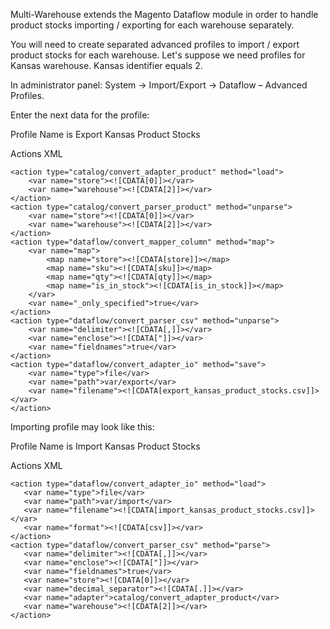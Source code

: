 Multi-Warehouse extends the Magento Dataflow module in order to handle product stocks importing / exporting for each warehouse separately.

You will need to create separated advanced profiles to import / export product stocks for each warehouse. Let's suppose we need profiles for Kansas warehouse. Kansas identifier equals 2.

In administrator panel: System -> Import/Export -> Dataflow – Advanced Profiles.

Enter the next data for the profile:

Profile Name is Export Kansas Product Stocks

Actions XML

    <action type="catalog/convert_adapter_product" method="load">
        <var name="store"><![CDATA[0]]></var>
        <var name="warehouse"><![CDATA[2]]></var>
    </action>
    <action type="catalog/convert_parser_product" method="unparse">
        <var name="store"><![CDATA[0]]></var>
        <var name="warehouse"><![CDATA[2]]></var>
    </action>
    <action type="dataflow/convert_mapper_column" method="map">
        <var name="map">
            <map name="store"><![CDATA[store]]></map>
            <map name="sku"><![CDATA[sku]]></map>
            <map name="qty"><![CDATA[qty]]></map>
            <map name="is_in_stock"><![CDATA[is_in_stock]]></map>
        </var>
        <var name="_only_specified">true</var>
    </action>
    <action type="dataflow/convert_parser_csv" method="unparse">
        <var name="delimiter"><![CDATA[,]]></var>
        <var name="enclose"><![CDATA["]]></var>
        <var name="fieldnames">true</var>
    </action>
    <action type="dataflow/convert_adapter_io" method="save">
        <var name="type">file</var>
        <var name="path">var/export</var>
        <var name="filename"><![CDATA[export_kansas_product_stocks.csv]]></var>
    </action>

Importing profile may look like this:

Profile Name is Import Kansas Product Stocks

Actions XML


    <action type="dataflow/convert_adapter_io" method="load">
       <var name="type">file</var>
       <var name="path">var/import</var>
       <var name="filename"><![CDATA[import_kansas_product_stocks.csv]]></var>
       <var name="format"><![CDATA[csv]]></var>
    </action>
    <action type="dataflow/convert_parser_csv" method="parse">
       <var name="delimiter"><![CDATA[,]]></var>
       <var name="enclose"><![CDATA["]]></var>
       <var name="fieldnames">true</var>
       <var name="store"><![CDATA[0]]></var>
       <var name="decimal_separator"><![CDATA[.]]></var>
       <var name="adapter">catalog/convert_adapter_product</var>
       <var name="warehouse"><![CDATA[2]]></var>
    </action>

